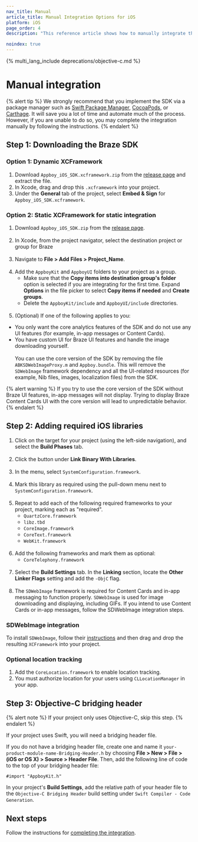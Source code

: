 ```yaml
---
nav_title: Manual
article_title: Manual Integration Options for iOS
platform: iOS
page_order: 4
description: "This reference article shows how to manually integrate the Braze SDK for iOS."

noindex: true
---
```


{% multi_lang_include deprecations/objective-c.md %}

# Manual integration

{% alert tip %}
We strongly recommend that you implement the SDK via a package manager such as [Swift Package Manager](../swift_package_manager/), [CocoaPods](../cocoapods/), or [Carthage](../carthage_integration/). It will save you a lot of time and automate much of the process. However, if you are unable to do so, you may complete the integration manually by following the instructions.
{% endalert %}

## Step 1: Downloading the Braze SDK

### Option 1: Dynamic XCFramework

1. Download `Appboy_iOS_SDK.xcframework.zip` from the [release page](https://github.com/appboy/appboy-ios-sdk/releases) and extract the file.
2. In Xcode, drag and drop this `.xcframework` into your project.
3. Under the **General** tab of the project, select **Embed & Sign** for `Appboy_iOS_SDK.xcframework`.

### Option 2: Static XCFramework for static integration

1. Download `Appboy_iOS_SDK.zip` from the [release page](https://github.com/appboy/appboy-ios-sdk/releases).<br><br>
2. In Xcode, from the project navigator, select the destination project or group for Braze<br><br>
3. Navigate to **File > Add Files > Project_Name**.<br><br>
4. Add the `AppboyKit` and `AppboyUI` folders to your project as a group.
	- Make sure that the **Copy items into destination group's folder** option is selected if you are integrating for the first time. Expand **Options** in the file picker to select **Copy items if needed** and **Create groups**.
	- Delete the `AppboyKit/include` and `AppboyUI/include` directories.<br><br>
5. (Optional) If one of the following applies to you:
  - You only want the core analytics features of the SDK and do not use any UI features (for example, in-app messages or Content Cards).
  - You have custom UI for Braze UI features and handle the image downloading yourself.<br><br>You can use the core version of the SDK by removing the file `ABKSDWebImageProxy.m` and `Appboy.bundle`. This will remove the `SDWebImage` framework dependency and all the UI-related resources (for example, Nib files, images, localization files) from the SDK.

{% alert warning %}
If you try to use the core version of the SDK without Braze UI features, in-app messages will not display. Trying to display Braze Content Cards UI with the core version will lead to unpredictable behavior.
{% endalert %}

## Step 2: Adding required iOS libraries

1. Click on the target for your project (using the left-side navigation), and select the **Build Phases** tab.<br><br>
2. Click the <i class="fas fa-plus"></i> button under **Link Binary With Libraries**.<br><br>
3. In the menu, select `SystemConfiguration.framework`.<br><br>
4. Mark this library as required using the pull-down menu next to `SystemConfiguration.framework`.<br><br>
5. Repeat to add each of the following required frameworks to your project, marking each as "required".
	- `QuartzCore.framework`
	- `libz.tbd`
	- `CoreImage.framework`
	- `CoreText.framework`
	- `WebKit.framework`<br><br>
6. Add the following frameworks and mark them as optional:
	- `CoreTelephony.framework`<br><br>
7. Select the **Build Settings** tab. In the **Linking** section, locate the **Other Linker Flags** setting and add the `-ObjC` flag.<br><br>
8. The `SDWebImage` framework is required for Content Cards and in-app messaging to function properly. `SDWebImage` is used for image downloading and displaying, including GIFs. If you intend to use Content Cards or in-app messages, follow the SDWebImage integration steps.

### SDWebImage integration

To install `SDWebImage`, follow their [instructions](https://github.com/SDWebImage/SDWebImage/wiki/Installation-Guide#build-sdwebimage-as-xcframework) and then drag and drop the resulting `XCFramework` into your project.

### Optional location tracking

1. Add the `CoreLocation.framework` to enable location tracking.
2. You must authorize location for your users using `CLLocationManager` in your app.

## Step 3: Objective-C bridging header

{% alert note %}
If your project only uses Objective-C, skip this step.
{% endalert %}

If your project uses Swift, you will need a bridging header file.

If you do not have a bridging header file, create one and name it `your-product-module-name-Bridging-Header.h` by choosing **File > New > File > (iOS or OS X) > Source > Header File**. Then, add the following line of code to the top of your bridging header file:
```
#import "AppboyKit.h"
```

In your project's **Build Settings**, add the relative path of your header file to the `Objective-C Bridging Header` build setting under `Swift Compiler - Code Generation`.

## Next steps

Follow the instructions for [completing the integration]({{site.baseurl}}/developer_guide/platforms/legacy_sdks/ios/initial_sdk_setup/completing_integration/).
